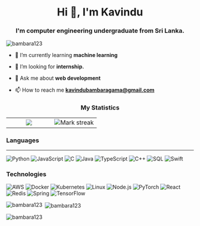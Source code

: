 <h1 align="center">Hi 👋, I'm Kavindu</h1>
<h3 align="center">I'm computer engineering undergraduate from Sri Lanka.</h3>

<p align="left"> <img src="https://komarev.com/ghpvc/?username=bambara123&label=Profile%20views&color=0e75b6&style=flat" alt="bambara123" /> </p>

- 🌱 I’m currently learning **machine learning**

- 👯 I’m looking for **internship.**

- 💬 Ask me about **web development**

- 📫 How to reach me **kavindubambaragama@gmail.com**

<h3 align="center">My Statistics</h3>
<p align="center">
<table align="center">
<tr border="none">
<td width="50%" align="center">
  
  <img  align="center"  src="https://github-readme-stats.vercel.app/api?username=Bambara123&theme=dark&show_icons=true&count_private=true" />
 
</td>
<td width="50%" align="center">
   <img  title="🔥 Get streak stats for your profile at git.io/streak-stats" alt="Mark streak" src="https://github-readme-streak-stats.herokuapp.com/?user=Bambara123&theme=dark&hide_border=false" /> 
  
  </td>
</tr>
</table>


### Languages
---

![Python](https://img.shields.io/badge/-Python-000?&logo=Python)
![JavaScript](https://img.shields.io/badge/-JavaScript-000?&logo=JavaScript)
![C](https://img.shields.io/badge/-C-000?&logo=C)
![Java](https://img.shields.io/badge/-Java-000?&logo=Java&logoColor=007396)
![TypeScript](https://img.shields.io/badge/-TypeScript-000?&logo=TypeScript)
![C++](https://img.shields.io/badge/-C++-000?&logo=c%2b%2b&logoColor=00599C)
![SQL](https://img.shields.io/badge/-SQL-000?&logo=MySQL)
![Swift](https://img.shields.io/badge/-Swift-000?&logo=Swift)

### Technologies

![AWS](https://img.shields.io/badge/-AWS-000?&logo=Amazon-AWS&logoColor=F90)
![Docker](https://img.shields.io/badge/-Docker-000?&logo=Docker)
![Kubernetes](https://img.shields.io/badge/-Kubernetes-000?&logo=Kubernetes)
![Linux](https://img.shields.io/badge/-Linux-000?&logo=Linux)
![Node.js](https://img.shields.io/badge/-Node.js-000?&logo=node.js)
![PyTorch](https://img.shields.io/badge/-PyTorch-000?&logo=PyTorch)
![React](https://img.shields.io/badge/-React-000?&logo=React)
![Redis](https://img.shields.io/badge/-Redis-000?&logo=Redis)
![Spring](https://img.shields.io/badge/-Spring-000?&logo=Spring)
![TensorFlow](https://img.shields.io/badge/-TensorFlow-000?&logo=TensorFlow)



<p><img align="left" src="https://github-readme-stats.vercel.app/api/top-langs?username=bambara123&show_icons=true&locale=en&layout=compact" alt="bambara123" /></p>

<p>&nbsp;<img align="center" src="https://github-readme-stats.vercel.app/api?username=bambara123&show_icons=true&locale=en" alt="bambara123" /></p>

<p><img align="center" src="https://github-readme-streak-stats.herokuapp.com/?user=bambara123&" alt="bambara123" /></p>
